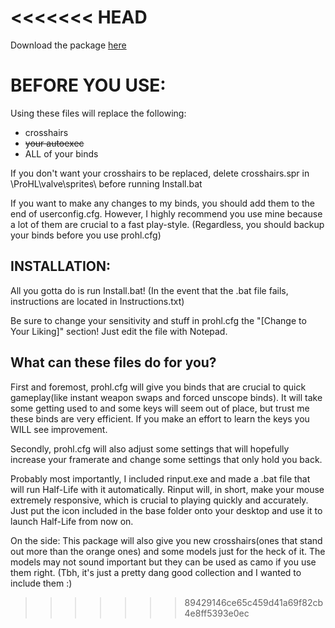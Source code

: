 <<<<<<< HEAD
=======
Download the package [here](https://github.com/Silquetoast/ProHL/archive/master.zip)

# BEFORE YOU USE:

Using these files will replace the following:
- crosshairs
- ~~your autoexec~~
- ALL of your binds

If you don't want your crosshairs to be replaced, delete crosshairs.spr in \ProHL\valve\sprites\ before running Install.bat

If you want to make any changes to my binds, you should add them to the end of userconfig.cfg. However, I highly recommend you use mine because a lot of them are crucial to a fast play-style. (Regardless, you should backup your binds before you use prohl.cfg)

## INSTALLATION:

All you gotta do is run Install.bat! (In the event that the .bat file fails, instructions are located in Instructions.txt)

Be sure to change your sensitivity and stuff in prohl.cfg the "[Change to Your Liking]" section! Just edit the file with Notepad.

## What can these files do for you?

First and foremost, prohl.cfg will give you binds that are crucial to quick gameplay(like instant weapon swaps and forced unscope binds). It will take some getting used to and some keys will seem out of place, but trust me these binds are very efficient. If you make an effort to learn the keys you WILL see improvement.

Secondly, prohl.cfg will also adjust some settings that will hopefully increase your framerate and change some settings that only hold you back.

Probably most importantly, I included rinput.exe and made a .bat file that will run Half-Life with it automatically. Rinput will, in short, make your mouse extremely responsive, which is crucial to playing quickly and accurately. Just put the icon included in the base folder onto your desktop and use it to launch Half-Life from now on.

On the side: This package will also give you new crosshairs(ones that stand out more than the orange ones) and some models just for the heck of it. The models may not sound important but they can be used as camo if you use them right. (Tbh, it's just a pretty dang good collection and I wanted to include them :)
>>>>>>> 89429146ce65c459d41a69f82cb4e8ff5393e0ec
